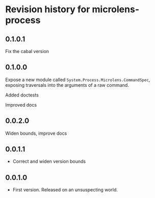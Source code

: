 # Revision history for microlens-process

## 0.1.0.1

Fix the cabal version

## 0.1.0.0

Expose a new module called `System.Process.Microlens.CommandSpec`, exposing
traversals into the arguments of a raw command.

Added doctests

Improved docs

## 0.0.2.0

Widen bounds, improve docs

## 0.0.1.1

* Correct and widen version bounds

## 0.0.1.0

* First version. Released on an unsuspecting world.
